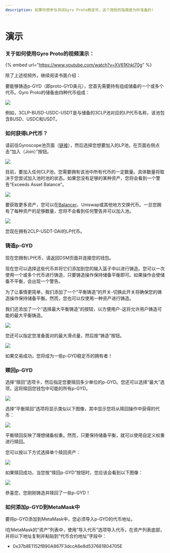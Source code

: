 ```yaml
---
description: 如果你想参与测试Gyro Proto稳定币，这个简短的指南是为你准备的!
---
```


# 演示

### 关于如何使用Gyro Proto的视频演示：

{% embed url="https://www.youtube.com/watch?v=XV61Khkl70g" %}

除了上述视频外，继续阅读书面介绍：

要能够铸造p-GYD（即proto-GYD美元），您首先需要持有组成储备的一个或多个代币。Gyro Proto的储备由四种代币组成：

![](https://2063019688-files.gitbook.io/\~/files/v0/b/gitbook-x-prod.appspot.com/o/spaces%2F-MU527HCtxlYaQoNazhF%2Fuploads%2Fn0PKIn6tyo7KLwmzGmMP%2FScreenshot%202023-01-23%20at%2015.49.19.png?alt=media\&token=e20243f1-9110-461d-beda-dbfcdea81434)

例如，3CLP-BUSD-USDC-USDT是与储备的3CLP池对应的LP代币名称，该池包含BUSD、USDC和USDT。

### 如何获得LP代币？

请前往Gyroscope池页面（[链接](https://app.gyro.finance/pools/)），然后选择您想要加入的LP池，在页面右侧点击“加入（Join）”按钮。

![](https://lh5.googleusercontent.com/Np0c3KpAJc\_g3rG3qmXyDLLVnn2TVYzdvjo02Rooi2USk7vuECLkIrS1409bkSP6WNsnZ-jMZOU-dLNcsRcZGLJTr0Rpzme24RHUMNJEGVT\_Mc-jzRt1\_\_7YVNfq7b1D86wN8132mv22pDEYfVu\_STNp2Xnfmb9e\_rpulGaLaoknKaxaW8mOJSVZrrYn6w)

目前，要加入任何CLP池，您需要拥有该池中所有代币的一定数量。具体数量将取决于您尝试加入池时池的状态。如果您没有足够的某种资产，您将会看到一个警告“Exceeds Asset Balance”。

![](https://2063019688-files.gitbook.io/\~/files/v0/b/gitbook-x-prod.appspot.com/o/spaces%2F-MU527HCtxlYaQoNazhF%2Fuploads%2F3oWDhoMwehp5hBCz6jdJ%2FScreenshot%202023-01-23%20at%2015.46.33.png?alt=media\&token=03814a08-e4ee-490b-ab47-fb8a687c9150)

要获取更多资产，您可以在[Balancer](https://app.balancer.fi/#/polygon/swap)、Uniswap或其他地方交换代币。一旦您拥有了每种资产的足够数量，您将不会看到任何警告并可以加入池。

![](https://2063019688-files.gitbook.io/\~/files/v0/b/gitbook-x-prod.appspot.com/o/spaces%2F-MU527HCtxlYaQoNazhF%2Fuploads%2FQD1D1vVAXZxae6mm6qtO%2FScreenshot%202023-01-23%20at%2016.11.56.png?alt=media\&token=3f30ba55-81f1-4384-a056-c3d7db661b34)

您现在拥有2CLP-USDT-DAI的LP代币。

### 铸造p-GYD

现在您拥有LP代币，请返回DSM页面并连接您的钱包。

现在您可以选择这些代币并将它们添加到您的输入篮子中以进行铸造。您可以一次使用一个或多个代币进行铸造，只要铸造操作保持储备平衡即可。如果操作会使储备不平衡，会出现一个警告。

为了让事情更简单，我们添加了一个“平衡铸造”的开关-切换此开关将确保您的铸造操作保持储备平衡。然而，您也可以仅使用一种资产进行铸造。

我们还添加了一个“选择最大平衡铸造”的按钮，以方便用户-这将允许用户铸造可能的最大平衡铸造。

![](https://2063019688-files.gitbook.io/\~/files/v0/b/gitbook-x-prod.appspot.com/o/spaces%2F-MU527HCtxlYaQoNazhF%2Fuploads%2FAF3QOsXVA4ZSL1xo7RIP%2FScreenshot%202023-01-23%20at%2016.15.22.png?alt=media\&token=fba88452-bd97-45c4-a1a7-9f457c36693d)

您还可以指定您准备面对的最大滑点量，然后按“铸造”按钮。

![](https://2063019688-files.gitbook.io/\~/files/v0/b/gitbook-x-prod.appspot.com/o/spaces%2F-MU527HCtxlYaQoNazhF%2Fuploads%2FBHsxrF6o91pS9HBA1fF0%2Fmintsuccess.png?alt=media\&token=d3a54d65-496c-4d09-9950-f0a6377d57e3)

如果交易成功，您将成为一些p-GYD稳定币的拥有者！

### 赎回p-GYD

选择“赎回”选项卡，然后指定您要赎回多少单位的p-GYD。您还可以选择“最大”选项，这将赎回您钱包中可能的所有p-GYD。

![](https://2063019688-files.gitbook.io/\~/files/v0/b/gitbook-x-prod.appspot.com/o/spaces%2F-MU527HCtxlYaQoNazhF%2Fuploads%2FoYkUiH2bOQ20hr4Xxr7s%2FScreenshot%202023-01-23%20at%2016.06.28.png?alt=media\&token=c9399125-4ec4-4f2f-8799-1c7f0431d761)

选择“平衡赎回”选项将显示类似以下图像，其中显示您将从赎回操作中获得的代币：

![](https://2063019688-files.gitbook.io/\~/files/v0/b/gitbook-x-prod.appspot.com/o/spaces%2F-MU527HCtxlYaQoNazhF%2Fuploads%2FAXBB1MGoS7FQm1KlNXB2%2Fbalancedredemption.png?alt=media\&token=924d02a5-5924-49f5-9b2b-42c0ead891ba)

平衡赎回反映了理想储备权重。然而，只要保持储备平衡，就可以使用自定义权重进行赎回。

您可以按以下方式选择单个赎回资产：

![](https://2063019688-files.gitbook.io/\~/files/v0/b/gitbook-x-prod.appspot.com/o/spaces%2F-MU527HCtxlYaQoNazhF%2Fuploads%2Fh52dQy6RaXfe5iBGXpzP%2FScreenshot%202023-01-23%20at%2016.06.43.png?alt=media\&token=9ff25fdb-a391-47df-807b-6ca14fdeb3d7)

如果赎回成功，当您按“赎回p-GYD”按钮时，您应该会看到以下图像：

![](https://2063019688-files.gitbook.io/\~/files/v0/b/gitbook-x-prod.appspot.com/o/spaces%2F-MU527HCtxlYaQoNazhF%2Fuploads%2F65Dfkwr1edKMEUZtwtuQ%2Fredemptionsuccess.png?alt=media\&token=28ed60b6-0bd1-4294-8f07-4578b53f9590)

恭喜您，您刚刚铸造并赎回了一些p-GYD！

### 如何添加p-GYD到MetaMask中

要将p-GYD添加到MetaMask中，您必须导入p-GYD的代币地址。

I在MetaMask的“资产”列表中，使用“导入代币”选项导入代币，在资产列表底部，并将以下地址复制并粘贴到“代币合约地址”字段中：

* 0x37b8E1152fB90A867F3dccA6e8d537681B04705E
